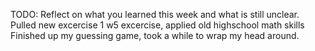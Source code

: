 TODO: Reflect on what you learned this week and what is still unclear.
Pulled new excercise 1 w5 excercise, applied old highschool math skills
Finished up my guessing game, took a while to wrap my head around.
